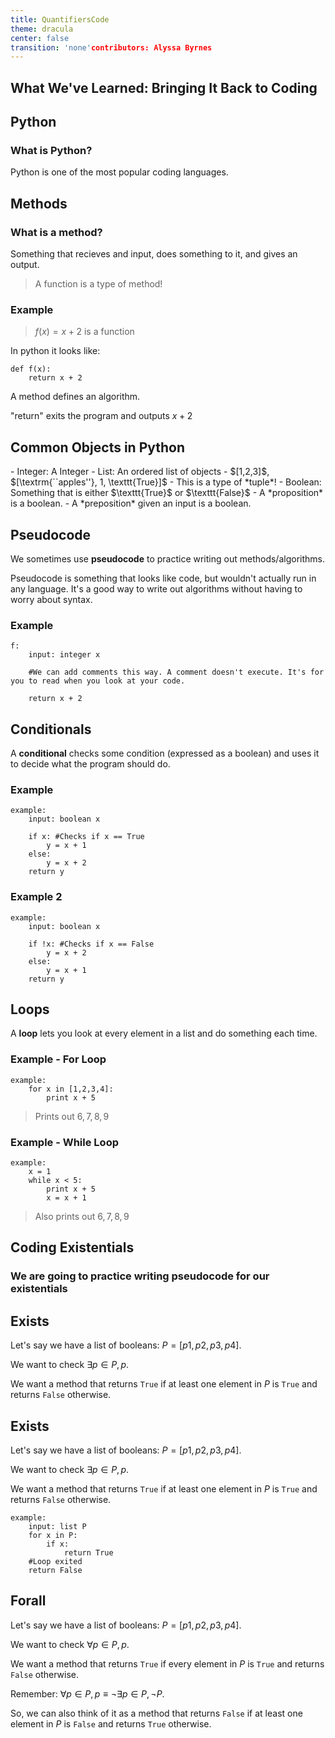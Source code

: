 ```yaml
---
title: QuantifiersCode
theme: dracula
center: false
transition: 'none'contributors: Alyssa Byrnes
---
```



<div id="content">
</div>


## What We've Learned: Bringing It Back to Coding
<div id="content">


</div>


## Python
<div id="content">

### What is Python?

Python is one of the most popular coding languages.


</div>


## Methods
<div id="content">

### What is a method?

Something that recieves and input, does something to it, and gives an output.

>A function is a type of method!

### Example

>$f(x) = x + 2$ is a function

In python it looks like:

    def f(x):
        return x + 2
        
A method defines an algorithm.

"return" exits the program and outputs $x+2$


</div>


## Common Objects in Python
<div id="content">
- Integer: A Integer
- List: An ordered list of objects
    - $[1,2,3]$, $[\textrm{``apples''}, 1, \texttt{True}]$
    - This is a type of *tuple*!
- Boolean: Something that is either $\texttt{True}$ or $\texttt{False}$
    - A *proposition* is a boolean.
    - A *preposition* given an input is a boolean.
    

</div>


## Pseudocode
<div id="content">

We sometimes use **pseudocode** to practice writing out methods/algorithms.

Pseudocode is something that looks like code, but wouldn't actually run in any language. It's a good way to write out algorithms without having to worry about syntax.

### Example

    f:
        input: integer x
        
        #We can add comments this way. A comment doesn't execute. It's for you to read when you look at your code.
        
        return x + 2
    

</div>


## Conditionals
<div id="content">

A **conditional** checks some condition (expressed as a boolean) and uses it to decide what the program should do.

### Example

    example:
        input: boolean x
        
        if x: #Checks if x == True
            y = x + 1
        else:
            y = x + 2
        return y
        
### Example 2

    example:
        input: boolean x
    
        if !x: #Checks if x == False
            y = x + 2
        else:
            y = x + 1
        return y


</div>


## Loops
<div id="content">

A **loop** lets you look at every element in a list and do something each time.

### Example - For Loop

    example:
        for x in [1,2,3,4]:
            print x + 5

>Prints out $6,7,8,9$

### Example - While Loop

    example:
        x = 1
        while x < 5:
            print x + 5
            x = x + 1

>Also prints out $6,7,8,9$


</div>


## Coding Existentials
<div id="content">

### We are going to practice writing pseudocode for our existentials


</div>


## Exists
<div id="content">

Let's say we have a list of booleans: $P = [p1,p2,p3,p4]$.

We want to check $\exists p \in P, p$.

We want a method that returns $\texttt{True}$ if at least one element in $P$ is $\texttt{True}$ and returns $\texttt{False}$ otherwise.



</div>


## Exists
<div id="content">

Let's say we have a list of booleans: $P = [p1,p2,p3,p4]$.

We want to check $\exists p \in P, p$.

We want a method that returns $\texttt{True}$ if at least one element in $P$ is $\texttt{True}$ and returns $\texttt{False}$ otherwise.

    example:
        input: list P
        for x in P:
            if x:
                return True
        #Loop exited
        return False


</div>


## Forall
<div id="content">

Let's say we have a list of booleans: $P = [p1,p2,p3,p4]$.

We want to check $\forall p \in P, p$.

We want a method that returns $\texttt{True}$ if every element in $P$ is $\texttt{True}$ and returns $\texttt{False}$ otherwise.

Remember: $\forall p \in P, p \equiv \neg \exists p \in P, \neg P$.

So, we can also think of it as a method that returns $\texttt{False}$ if at least one element in $P$ is $\texttt{False}$ and returns $\texttt{True}$ otherwise.




</div>


